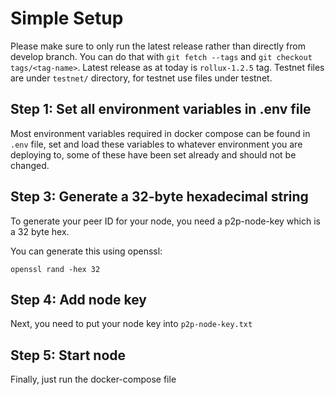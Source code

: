 # Simple Setup
Please make sure to only run the latest release rather than directly from develop branch. You can do that with
`git fetch --tags` and `git checkout tags/<tag-name>`. Latest release as at today is `rollux-1.2.5` tag.
Testnet files are under `testnet/` directory, for testnet use files under testnet.
## Step 1: Set all environment variables in .env file

Most environment variables required in docker compose can be found in `.env` file, set and load these variables to
whatever environment you are deploying to, some of these have been set already and should not be changed.

## Step 3: Generate a 32-byte hexadecimal string

To generate your peer ID for your node, you need a p2p-node-key which is a 32 byte hex.

You can generate this using openssl:

```
openssl rand -hex 32
```

## Step 4: Add node key

Next, you need to put your node key into `p2p-node-key.txt`

## Step 5: Start node
Finally, just run the docker-compose file



